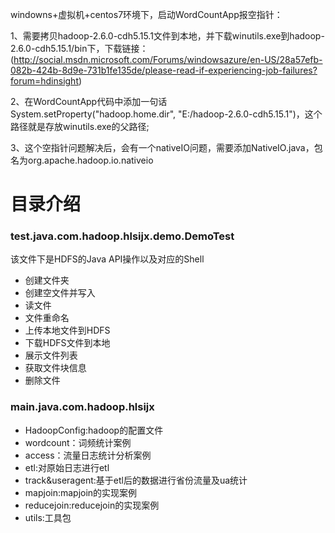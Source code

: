 windowns+虚拟机+centos7环境下，启动WordCountApp报空指针：

1、需要拷贝hadoop-2.6.0-cdh5.15.1文件到本地，并下载winutils.exe到hadoop-2.6.0-cdh5.15.1/bin下，下载链接： (http://social.msdn.microsoft.com/Forums/windowsazure/en-US/28a57efb-082b-424b-8d9e-731b1fe135de/please-read-if-experiencing-job-failures?forum=hdinsight)

2、在WordCountApp代码中添加一句话System.setProperty("hadoop.home.dir", "E:/hadoop-2.6.0-cdh5.15.1")，这个路径就是存放winutils.exe的父路径;

3、这个空指针问题解决后，会有一个nativeIO问题，需要添加NativeIO.java，包名为org.apache.hadoop.io.nativeio

# 目录介绍

### test.java.com.hadoop.hlsijx.demo.DemoTest
该文件下是HDFS的Java API操作以及对应的Shell
* 创建文件夹
* 创建空文件并写入
* 读文件
* 文件重命名
* 上传本地文件到HDFS
* 下载HDFS文件到本地
* 展示文件列表
* 获取文件块信息
* 删除文件

### main.java.com.hadoop.hlsijx
* HadoopConfig:hadoop的配置文件
* wordcount：词频统计案例
* access：流量日志统计分析案例
* etl:对原始日志进行etl
* track&useragent:基于etl后的数据进行省份流量及ua统计
* mapjoin:mapjoin的实现案例
* reducejoin:reducejoin的实现案例
* utils:工具包


